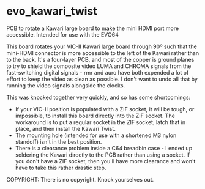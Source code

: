 # evo_kawari_twist
PCB to rotate a Kawari large board to make the mini HDMI port more accessible. Intended for use with the EVO64

This board rotates your VIC-II Kawari large board through 90º such that the mini-HDMI connector is more accessible to the left of the Kawari rather than to the back.
It's a four-layer PCB, and most of the copper is ground planes to try to shield the composite video LUMA and CHROMA signals from the fast-switching digital signals - rmr and auro have both expended a lot of effort to keep the video as clean as possible. I don't want to undo all that by running the video signals alongside the clocks.

This was knocked together very quickly, and so has some shortcomings:
- If your VIC-II position is populated with a ZIF socket, it will be tough, or impossible, to install this board directly into the ZIF socket. The workaround is to put a regular socket in the ZIF socket, latch that in place, and then install the Kawari Twist.
- The mounting hole (intended for use with a shortened M3 nylon standoff) isn't in the best position.
- There is a clearance problem inside a C64 breadbin case - I ended up soldering the Kawari directly to the PCB rather than using a socket. If you don't have a ZIF socket, then you'll have more clearance and won't have to take this rather drastic step.

COPYRIGHT: There is no copyright. Knock yourselves out.
